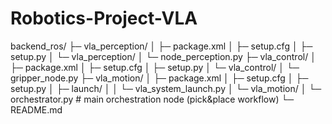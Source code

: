 # Robotics-Project-VLA
backend_ros/
├─ vla_perception/
│  ├─ package.xml
│  ├─ setup.cfg
│  ├─ setup.py
│  └─ vla_perception/
│     └─ node_perception.py
├─ vla_control/
│  ├─ package.xml
│  ├─ setup.cfg
│  ├─ setup.py
│  └─ vla_control/
│     └─ gripper_node.py
├─ vla_motion/
│  ├─ package.xml
│  ├─ setup.cfg
│  ├─ setup.py
│  ├─ launch/
│  │  └─ vla_system_launch.py
│  └─ vla_motion/
│     └─ orchestrator.py   # main orchestration node (pick&place workflow)
└─ README.md

